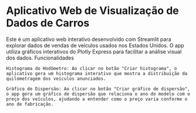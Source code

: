 # Aplicativo Web de Visualização de Dados de Carros

Este é um aplicativo web interativo desenvolvido com Streamlit para explorar dados de vendas de veículos usados nos Estados Unidos. O app utiliza gráficos interativos do Plotly Express para facilitar a análise visual dos dados.
Funcionalidades

    Histograma do Hodômetro: Ao clicar no botão "Criar histograma", o aplicativo gera um histograma interativo que mostra a distribuição da quilometragem dos veículos anunciados.

    Gráfico de Dispersão: Ao clicar no botão "Criar gráfico de dispersão", o app gera um gráfico de dispersão que relaciona o ano do modelo com o preço dos veículos, ajudando a entender como o preço varia conforme o ano de fabricação.

    